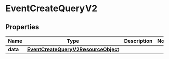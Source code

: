 # EventCreateQueryV2

## Properties
Name | Type | Description | Notes
------------ | ------------- | ------------- | -------------
**data** | [**EventCreateQueryV2ResourceObject**](EventCreateQueryV2ResourceObject.md) |  | 
